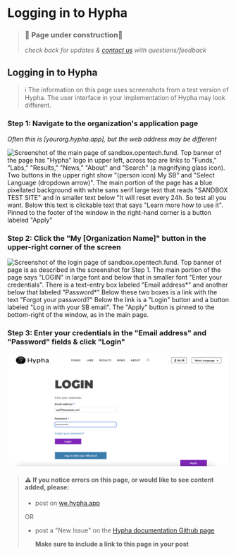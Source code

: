 # Logging in to Hypha

> ### 🚧 Page under construction🚧
>
> _check back for updates &_ [_contact us_](https://github.com/HyphaApp/hypha-docs/tree/17bf7118cadebd0b4544d77265ae6bad8510d4eb/gettingstarted_overview/we.hypha.app) _with questions/feedback_

## Logging in to Hypha

> ℹ️ The information on this page uses screenshots from a test version of Hypha. The user interface in your implementation of Hypha may look different.

### Step 1: Navigate to the organization's application page

_Often this is \[yourorg.hypha.app\], but the web address may be different_

![Screenshot of the main page of sandbox.opentech.fund. Top banner of the page has &quot;Hypha&quot; logo in upper left, across top are links to &quot;Funds,&quot; &quot;Labs,&quot; &quot;Results,&quot; &quot;News,&quot; &quot;About&quot; and &quot;Search&quot; \(a magnifying glass icon\). Two buttons in the upper right show &quot;\(person icon\) My SB&quot; and &quot;Select Language \(dropdown arrow\)&quot;. The main portion of the page has a blue pixellated background with white sans serif large text that reads &quot;SANDBOX TEST SITE&quot; and in smaller text below &quot;It will reset every 24h. So test all you want. Below this text is clickable text that says &quot;Learn more how to use it&quot;. Pinned to the footer of the window in the right-hand corner is a button labeled &quot;Apply&quot;](../.gitbook/assets/sandbox_homepage.png)

### Step 2: Click the "My \[Organization Name\]" button in the upper-right corner of the screen

![Screenshot of the login page of sandbox.opentech.fund. Top banner of page is as described in the screenshot for Step 1. The main portion of the page says &quot;LOGIN&quot; in large font and below that in smaller font &quot;Enter your credentials&quot;. There is a text-entry box labeled &quot;Email address\*&quot; and another below that labeled &quot;Password\*&quot; Below these two boxes is a link with the text &quot;Forgot your password?&quot; Below the link is a &quot;Login&quot; button and a button labeled &quot;Log in with your SB email&quot;. The &quot;Apply&quot; button is pinned to the bottom-right of the window, as in the main page.](../.gitbook/assets/sandbox_loginpage.png)

### Step 3: Enter your credentials in the "Email address" and "Password" fields & click "Login"

![Screenshot of the login page of sandbox.opentech.fund, as above, but with &quot;Email address\*&quot; and &quot;Password\*&quot; text-entry boxes filled in with &quot;staff@example.com&quot; and &quot;\*\*\*\*\*\*\*\*\*\*\*&quot;](../.gitbook/assets/sandbox_login_filledout.png)

> #### ⚠️ If you notice errors on this page, or would like to see content added, please:
>
> * post on [we.hypha.app](https://github.com/HyphaApp/hypha-docs/tree/dc7c848168f5ba181d615fe204f7b09366156a36/gettingstarted_overview/we.hypha.app)  
>
> OR
>
> * post a "New Issue" on the [Hypha documentation Github page](https://github.com/HyphaApp/hypha-docs/issues)
>
>   **Make sure to include a link to this page in your post**

